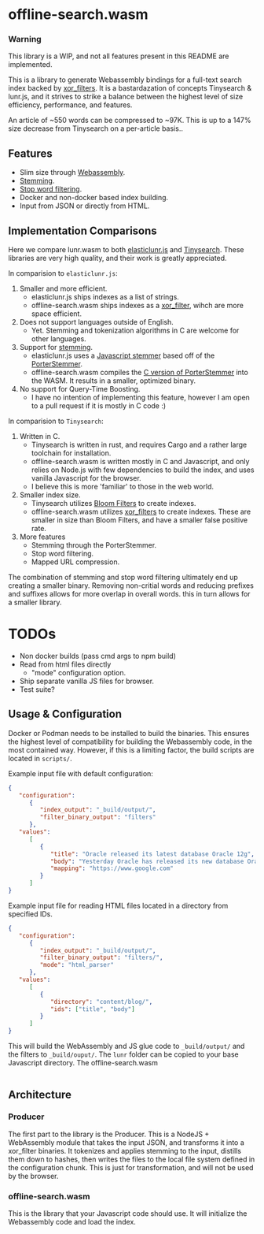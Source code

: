 # offline-search.wasm

### Warning
This library is a WIP, and not all features present in this README are implemented.

This is a library to generate Webassembly bindings for a full-text search index backed by [xor_filters](https://github.com/FastFilter/xor_singleheader). It is a bastardazation of concepts Tinysearch & lunr.js, and it strives to strike a balance between the highest level of size efficiency, performance, and features.

An article of ~550 words can be compressed to ~97K. This is up to a 147% size decrease from Tinysearch on a per-article basis..

## Features
* Slim size through [Webassembly](https://webassembly.org/).
* [Stemming](https://en.wikipedia.org/wiki/Stemming).
* [Stop word filtering](https://www.elastic.co/guide/en/elasticsearch/reference/current/analysis-stop-tokenfilter.html).
* Docker and non-docker based index building.
* Input from JSON or directly from HTML.

## Implementation Comparisons
Here we compare lunr.wasm to both [elasticlunr.js](https://github.com/weixsong/elasticlunr.js) and [Tinysearch](https://github.com/tinysearch/tinysearch). These libraries are very high quality, and their work is greatly appreciated.

In comparision to `elasticlunr.js`:
1) Smaller and more efficient.
   * elasticlunr.js ships indexes as a list of strings.
   * offline-search.wasm ships indexes as a [xor_filter](https://github.com/FastFilter/xor_singleheader), wihch are more space efficient.
2) Does not support languages outside of English.
   * Yet. Stemming and tokenization algorithms in C are welcome for other languages.
3) Support for [stemming](https://en.wikipedia.org/wiki/Stemming).
   * elasticlunr.js uses a [Javascript stemmer](https://github.com/weixsong/elasticlunr.js/blob/master/lib/stemmer.js) based off of the [PorterStemmer](https://tartarus.org/martin/PorterStemmer/index.html).
   * offline-search.wasm compiles the [C version of PorterStemmer](https://tartarus.org/martin/PorterStemmer/c.txt) into the WASM. It results in a smaller, optimized binary.
4) No support for Query-Time Boosting.
   * I have no intention of implementing this feature, however I am open to a pull request if it is mostly in C code :)

In comparision to `Tinysearch`:
1) Written in C.
   * Tinysearch is written in rust, and requires Cargo and a rather large toolchain for installation.
   * offline-search.wasm is written mostly in C and Javascript, and only relies on Node.js with few dependencies to build the index, and uses vanilla Javascript for the browser.
   * I believe this is more 'familiar' to those in the web world.
2) Smaller index size.
   * Tinysearch utilizes [Bloom Filters](https://en.wikipedia.org/wiki/Bloom_filter) to create indexes.
   * offline-search.wasm utilizes [xor_filters](https://github.com/FastFilter/xor_singleheader) to create indexes. These are smaller in size than Bloom Filters, and have a smaller false positive rate.
3) More features
   * Stemming through the PorterStemmer.
   * Stop word filtering.
   * Mapped URL compression.

The combination of stemming and stop word filtering ultimately end up creating a smaller binary. Removing non-critial words and reducing prefixes and suffixes allows for more overlap in overall words. this in turn allows for a smaller library.

# TODOs
* Non docker builds (pass cmd args to npm build)
* Read from html files directly
  * "mode" configuration option.
* Ship separate vanilla JS files for browser.
* Test suite?

## Usage & Configuration

Docker or Podman needs to be installed to build the binaries. This ensures the highest level of compatibility for building the Webassembly code, in the most contained way. However, if this is a limiting factor, the build scripts are located in `scripts/`.

Example input file with default configuration:
```json
{
   "configuration": 
      {
         "index_output": "_build/output/",
         "filter_binary_output": "filters"
      },
   "values": 
      [
         {
            "title": "Oracle released its latest database Oracle 12g",
            "body": "Yesterday Oracle has released its new database Oracle 12g, this would make more money for this company and lead to a nice profit report of annual year.",
            "mapping": "https://www.google.com"
         }
      ]
}
```

Example input file for reading HTML files located in a directory from specified IDs.
```json
{
   "configuration":
      {
         "index_output": "_build/output/",
         "filter_binary_output": "filters/",
         "mode": "html_parser"
      },
   "values":
      [
         {
            "directory": "content/blog/",
            "ids": ["title", "body"]
         }
      ]
}
```

This will build the WebAssembly and JS glue code to `_build/output/` and the filters to `_build/ouput/`. The `lunr` folder can be copied to your base Javascript directory. The offline-search.wasm
```javascript
```

## Architecture

### Producer
The first part to the library is the Producer. This is a NodeJS + WebAssembly module that takes the input JSON, and transforms it into a xor_filter binaries. It tokenizes and applies stemming to the input, distills them down to hashes, then writes the files to the local file system defined in the configuration chunk. This is just for transformation, and will not be used by the browser.

### offline-search.wasm
This is the library that your Javascript code should use. It will initialize the Webassembly code and load the index.


